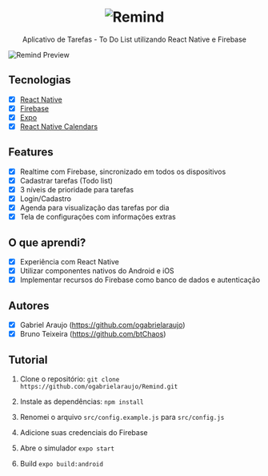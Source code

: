 <h1 align="center">
  <img src="https://raw.githubusercontent.com/ogabrielaraujo/remind/master/assets/icon.png" alt="Remind">
</h1>

<p align="center">
Aplicativo de Tarefas - To Do List utilizando React Native e Firebase
</p>

![Remind Preview](https://i.imgur.com/y3wFQA3.jpg)

## Tecnologias
- [x] [React Native](https://facebook.github.io/react-native)
- [x] [Firebase](https://firebase.google.com)
- [x] [Expo](https://expo.io)
- [x] [React Native Calendars](https://github.com/wix/react-native-calendars)

## Features
- [x] Realtime com Firebase, sincronizado em todos os dispositivos
- [x] Cadastrar tarefas (Todo list)
- [x] 3 níveis de prioridade para tarefas
- [x] Login/Cadastro
- [x] Agenda para visualização das tarefas por dia
- [x] Tela de configurações com informações extras

## O que aprendi?

- [x] Experiência com React Native
- [x] Utilizar componentes nativos do Android e iOS
- [x] Implementar recursos do Firebase como banco de dados e autenticação

## Autores
- [x] Gabriel Araujo (https://github.com/ogabrielaraujo)
- [x] Bruno Teixeira (https://github.com/btChaos)

## Tutorial
1. Clone o repositório:
`git clone https://github.com/ogabrielaraujo/Remind.git`

2. Instale as dependências:
`npm install`

3. Renomei o arquivo `src/config.example.js` para `src/config.js`

4. Adicione suas credenciais do Firebase

5. Abre o simulador
`expo start`

6. Build
``expo build:android``
